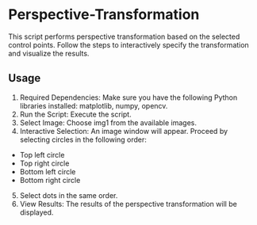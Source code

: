 # Perspective-Transformation

This script performs perspective transformation based on the selected control points. Follow the steps to interactively specify the transformation and visualize the results.

## Usage

1. Required Dependencies: Make sure you have the following Python libraries installed: matplotlib, numpy, opencv.
2. Run the Script: Execute the script.
3. Select Image: Choose img1 from the available images.
4. Interactive Selection: An image window will appear. Proceed by selecting circles in the following order:
- Top left circle
- Top right circle
- Bottom left circle
- Bottom right circle
5. Select dots in the same order.
6. View Results: The results of the perspective transformation will be displayed.

